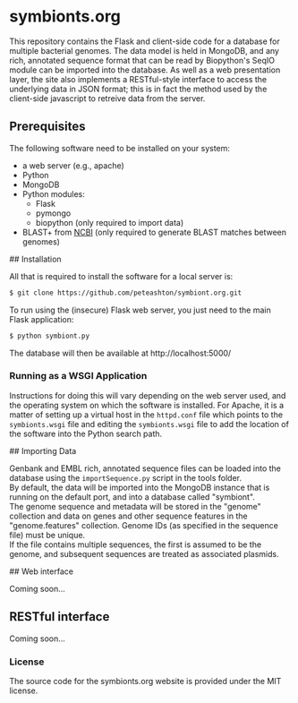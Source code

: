 # symbionts.org

This repository contains the Flask and client-side code for a database for multiple bacterial
genomes.  The data model is held in MongoDB, and any rich, annotated sequence format that can
be read by Biopython's SeqIO module can be imported into the database.  As well as a web
presentation layer, the site also implements a RESTful-style interface to access the underlying
data in JSON format; this is in fact the method used by the client-side javascript to retreive 
data from the server.

## Prerequisites

The following software need to be installed on your system:
* a web server (e.g., apache)
* Python
* MongoDB
* Python modules:
  * Flask
  * pymongo
  * biopython (only required to import data)
* BLAST+ from [NCBI](http://www.ncbi.nlm.nih.gov) (only required to generate BLAST matches between genomes)

## Installation

All that is required to install the software for a local server is:

```bash
$ git clone https://github.com/peteashton/symbiont.org.git
```

To run using the (insecure) Flask web server, you just need to the main Flask application:

```bash
$ python symbiont.py
```

The database will then be available at http://localhost:5000/

### Running as a WSGI Application

Instructions for doing this will vary depending on the web server used, and the operating system
on which the software is installed.  For Apache, it is a matter of setting up a virtual host in the 
`httpd.conf` file which points to the `symbionts.wsgi` file and editing the `symbionts.wsgi` 
file to add the location of the software into the Python search path.

## Importing Data

Genbank and EMBL rich, annotated sequence files can be loaded into the database using 
the `importSequence.py` script in the tools folder.  
By default, the data will be imported into the MongoDB instance that is running
on the default port, and into a database called "symbiont".  
The genome sequence and metadata will
be stored in the "genome" collection and 
data on genes and other sequence features in the "genome.features" collection. 
Genome IDs (as specified in the sequence file) must be unique.  
If the file contains multiple sequences, the first is assumed to be the genome, and 
subsequent sequences are treated as associated plasmids.

## Web interface

Coming soon...

## RESTful interface

Coming soon...

### License

The source code for the symbionts.org website is provided under the MIT license.
